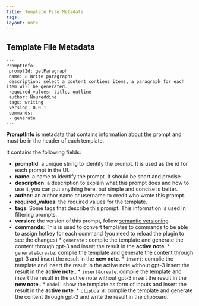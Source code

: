 ```yaml
---
title: Template File Metadata
tags: 
layout: note 
---
```

## Template File Metadata 

```ymal
---
PromptInfo:
 promptId: getParagraph
 name: ✍️ Write paragraphs 
 description: select a content contiens items, a paragraph for each item will be generated. 
 required_values: title, outline
 author: Noureddine
 tags: writing
 version: 0.0.1
 commands:
 - generate
---
```

**PromptInfo** is metadata that contains information about the prompt and must be in the header of each template. 

It contains the following fields: 
* **promptId**: a unique string to identify the prompt. It is used as the id for each prompt in the UI.
* **name**: a name to identify the prompt. It should be short and precise.
* **description**: a description to explain what this prompt does and how to use it, you can put anything here, but simple and concise is better.
* **author**: an author name or username to credit who wrote this prompt.
* **required_values**: the required values for the template.
* **tags**: Some tags that describe this prompt. This information is used in filtering prompts.
* **version**: the version of this prompt, follow [semantic versioning](https://semver.org/).
* **commands**: This is used to convert templates to commands to be able to assign hotkey for each command (you need to reload the plugin to see the changes)
		* `generate` : complie the template and generate the content through gpt-3 and insert the result in the **active note**.
		* `generate&create`: complie the template and generate the content through gpt-3 and insert the result in the **new note**.
		* `insert`: complie the template and insert the result in the active note without  gpt-3  insert the result in the **active note**..
		* `insert&create`: complie the template and insert the result in the active note without  gpt-3  insert the result in the **new note**..
		* `model`: show the template as form of inputs and insert the result in the **active note**.
		* `clipboard`:  complie the template and generate the content through gpt-3 and write the result in the clipboard.
